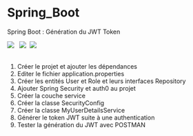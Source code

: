 # Spring_Boot
Spring Boot : Génération du JWT Token
<br>
<div>
  <img src="https://img.icons8.com/color/48/000000/spring-logo.png"/> &nbsp;
  <img src="https://img.icons8.com/nolan/48/json.png"/>&nbsp;
  <img src="https://img.icons8.com/color/48/000000/mysql-logo.png"/>&nbsp;
  <br>
  <br>
<ol>
   <li>   Créer le projet et ajouter les dépendances </li>
   <li>Editer le fichier application.properties  </li>
   <li>Créer les entités User et Role et leurs interfaces Repository  </li>
   <li>Ajouter Spring Security et auth0 au projet  </li>
  <li> Créer la couche service  </li>
   <li>Créer la classe SecurityConfig  </li>
   <li>Créer la classe MyUserDetailsService </li>
  <li> Générer le token JWT suite à une authentication  </li>
  <li> Tester la génération du JWT avec POSTMAN  </li></ol>
  </div>
